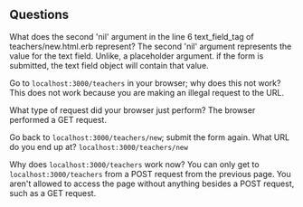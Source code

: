 ## Questions

What does the second 'nil' argument in the line 6 text_field_tag of teachers/new.html.erb represent?
The second 'nil' argument represents the value for the text field. Unlike, a placeholder argument. if the form is submitted, the text field object will contain that value.


Go to `localhost:3000/teachers` in your browser; why does this not work?
This does not work because you are making an illegal request to the URL.


What type of request did your browser just perform?
The browser performed a GET request.


Go back to `localhost:3000/teachers/new`; submit the form again. What URL do you end up at?
`localhost:3000/teachers/new`


Why does `localhost:3000/teachers` work now?
You can only get to `localhost:3000/teachers` from a POST request from the previous page. You aren't allowed to access the page without anything besides a POST request, such as a GET request.
